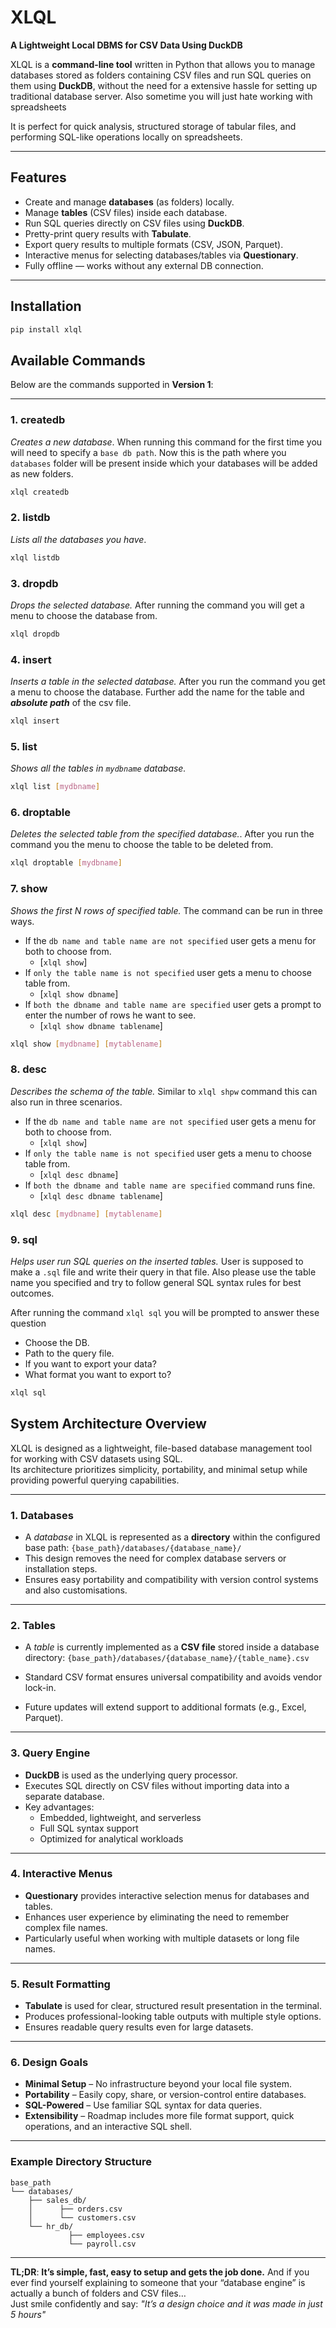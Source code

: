 # **XLQL**  
**A Lightweight Local DBMS for CSV Data Using DuckDB**  

XLQL is a **command-line tool** written in Python that allows you to manage databases stored as folders containing CSV files and run SQL queries on them using **DuckDB**, without the need for a extensive hassle for setting up traditional database server.  Also sometime you will just hate working with spreadsheets

It is perfect for quick analysis, structured storage of tabular files, and performing SQL-like operations locally on spreadsheets.  

---

## **Features**
- Create and manage **databases** (as folders) locally.
- Manage **tables** (CSV files) inside each database.
- Run SQL queries directly on CSV files using **DuckDB**.
- Pretty-print query results with **Tabulate**.
- Export query results to multiple formats (CSV, JSON, Parquet).
- Interactive menus for selecting databases/tables via **Questionary**.
- Fully offline — works without any external DB connection.

---

## **Installation**
```bash
pip install xlql
```

## **Available Commands**
Below are the commands supported in **Version 1**:

---

### **1️. createdb**
_Creates a new database_. When running this command for the first time you will need to specify a ```base db path```. Now this is the path where you ```databases``` folder will be present inside which your databases will be added as new folders.

```bash
xlql createdb
```

### **2. listdb**
_Lists all the databases you have_. 

```bash
xlql listdb
```

### **3.  dropdb**
_Drops the selected database._ After running the command you will get a menu to choose the database from.

```bash
xlql dropdb
```
### **4.  insert**
_Inserts a table in the selected database._ After you run the command you get a menu to choose the database. Further add the name for the table and **_absolute path_** of the csv file.
```bash
xlql insert 
```

### **5. list**
_Shows all the tables in `mydbname` database._
```bash
xlql list [mydbname]
```

### **6.  droptable**
_Deletes the selected table from the specified database._. After you run the command you the menu to choose the table to be deleted from.
```bash
xlql droptable [mydbname]
```

### **7.  show**
_Shows the first N rows of specified table._ The command can be run in three ways. 

- If the `db name and table name are not specified` user gets a menu for both to choose from. 
    - [`xlql show`]
- If `only the table name is not specified` user gets a menu to choose table from. 
    - [`xlql show dbname`]
- If `both the dbname and table name are specified` user gets a prompt to enter the number of rows he want to see. 
    - [`xlql show dbname tablename`]

```bash
xlql show [mydbname] [mytablename]
```

### **8. desc**
_Describes the schema of the table._ Similar to `xlql shpw` command this can also run in three scenarios.
- If the `db name and table name are not specified` user gets a menu for both to choose from. 
    - [`xlql show`]
- If `only the table name is not specified` user gets a menu to choose table from. 
    - [`xlql desc dbname`]
- If `both the dbname and table name are specified` command runs fine.
    - [`xlql desc dbname tablename`]

```bash
xlql desc [mydbname] [mytablename]
```

### **9.  sql**
_Helps user run SQL queries on the inserted tables._ User is supposed to make a `.sql` file and write their query in that file. Also please use the table name you specified and try to follow general SQL syntax rules for best outcomes. 

After running the command `xlql sql` you will be prompted to answer these question

- Choose the DB.
- Path to the query file.
- If you want to export your data?
- What format you want to export to?

```bash
xlql sql
```

## **System Architecture Overview**

XLQL is designed as a lightweight, file-based database management tool for working with CSV datasets using SQL.  
Its architecture prioritizes simplicity, portability, and minimal setup while providing powerful querying capabilities.

---

### **1. Databases**
- A *database* in XLQL is represented as a **directory** within the configured base path:
`{base_path}/databases/{database_name}/`
- This design removes the need for complex database servers or installation steps.
- Ensures easy portability and compatibility with version control systems and also customisations.

---

### **2. Tables**
- A *table* is currently implemented as a **CSV file** stored inside a database directory:
`{base_path}/databases/{database_name}/{table_name}.csv`

- Standard CSV format ensures universal compatibility and avoids vendor lock-in.
- Future updates will extend support to additional formats (e.g., Excel, Parquet).

---

### **3. Query Engine**
- **DuckDB** is used as the underlying query processor.
- Executes SQL directly on CSV files without importing data into a separate database.
- Key advantages:
    - Embedded, lightweight, and serverless
    - Full SQL syntax support
    - Optimized for analytical workloads

---

### **4. Interactive Menus**
- **Questionary** provides interactive selection menus for databases and tables.
- Enhances user experience by eliminating the need to remember complex file names.
- Particularly useful when working with multiple datasets or long file names.

---

### **5. Result Formatting**
- **Tabulate** is used for clear, structured result presentation in the terminal.
- Produces professional-looking table outputs with multiple style options.
- Ensures readable query results even for large datasets.

---

### **6. Design Goals**
- **Minimal Setup** – No infrastructure beyond your local file system.
- **Portability** – Easily copy, share, or version-control entire databases.
- **SQL-Powered** – Use familiar SQL syntax for data queries.
- **Extensibility** – Roadmap includes more file format support, quick operations, and an interactive SQL shell.

---

### **Example Directory Structure**
```
base_path
└── databases/
    ├── sales_db/
    │      ├── orders.csv
    │      └── customers.csv
    └── hr_db/
             ├── employees.csv
             └── payroll.csv
```

---
**TL;DR**: **It’s simple, fast, easy to setup and gets the job done.** And if you ever find yourself explaining to someone that your “database engine” is actually a bunch of folders and CSV files…  
Just smile confidently and say: *"It’s a design choice and it was made in just 5 hours"*